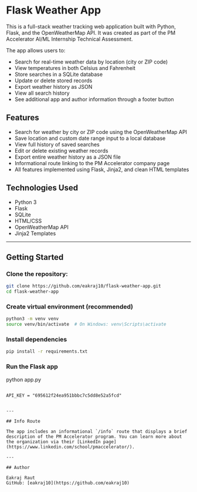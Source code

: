 # Flask Weather App

This is a full-stack weather tracking web application built with Python, Flask, and the OpenWeatherMap API. It was created as part of the PM Accelerator AI/ML Internship Technical Assessment.

The app allows users to:

- Search for real-time weather data by location (city or ZIP code)
- View temperatures in both Celsius and Fahrenheit
- Store searches in a SQLite database
- Update or delete stored records
- Export weather history as JSON
- View all search history
- See additional app and author information through a footer button


## Features

- Search for weather by city or ZIP code using the OpenWeatherMap API
- Save location and custom date range input to a local database
- View full history of saved searches
- Edit or delete existing weather records
- Export entire weather history as a JSON file
- Informational route linking to the PM Accelerator company page
- All features implemented using Flask, Jinja2, and clean HTML templates


## Technologies Used

- Python 3
- Flask
- SQLite
- HTML/CSS
- OpenWeatherMap API
- Jinja2 Templates

---

## Getting Started

### Clone the repository:

```bash
git clone https://github.com/eakraj10/flask-weather-app.git
cd flask-weather-app
```

### Create virtual environment (recommended)

```bash
python3 -m venv venv
source venv/bin/activate  # On Windows: venv\Scripts\activate
```

### Install dependencies

```bash
pip install -r requirements.txt
```

### Run the Flask app


python app.py
```

API_KEY = "695612f24ea951bbbc7c5dd8e52a5fcd"


---

## Info Route

The app includes an informational `/info` route that displays a brief description of the PM Accelerator program. You can learn more about the organization via their [LinkedIn page](https://www.linkedin.com/school/pmaccelerator/).

---

## Author

Eakraj Raut  
GitHub: [eakraj10](https://github.com/eakraj10)
